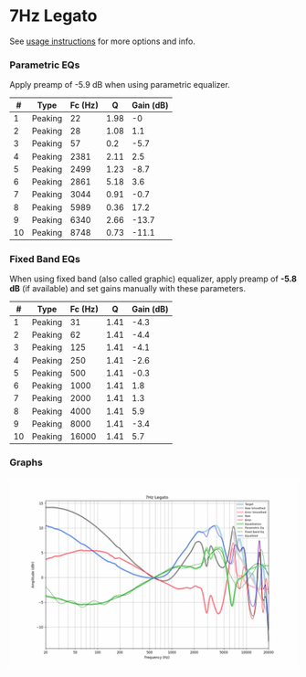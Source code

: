 # 7Hz Legato
See [usage instructions](https://github.com/jaakkopasanen/AutoEq#usage) for more options and info.

### Parametric EQs
Apply preamp of -5.9 dB when using parametric equalizer.

|   # | Type    |   Fc (Hz) |    Q |   Gain (dB) |
|-----|---------|-----------|------|-------------|
|   1 | Peaking |        22 | 1.98 |        -0   |
|   2 | Peaking |        28 | 1.08 |         1.1 |
|   3 | Peaking |        57 | 0.2  |        -5.7 |
|   4 | Peaking |      2381 | 2.11 |         2.5 |
|   5 | Peaking |      2499 | 1.23 |        -8.7 |
|   6 | Peaking |      2861 | 5.18 |         3.6 |
|   7 | Peaking |      3044 | 0.91 |        -0.7 |
|   8 | Peaking |      5989 | 0.36 |        17.2 |
|   9 | Peaking |      6340 | 2.66 |       -13.7 |
|  10 | Peaking |      8748 | 0.73 |       -11.1 |

### Fixed Band EQs
When using fixed band (also called graphic) equalizer, apply preamp of **-5.8 dB** (if available) and set gains manually with these parameters.

|   # | Type    |   Fc (Hz) |    Q |   Gain (dB) |
|-----|---------|-----------|------|-------------|
|   1 | Peaking |        31 | 1.41 |        -4.3 |
|   2 | Peaking |        62 | 1.41 |        -4.4 |
|   3 | Peaking |       125 | 1.41 |        -4.1 |
|   4 | Peaking |       250 | 1.41 |        -2.6 |
|   5 | Peaking |       500 | 1.41 |        -0.3 |
|   6 | Peaking |      1000 | 1.41 |         1.8 |
|   7 | Peaking |      2000 | 1.41 |         1.3 |
|   8 | Peaking |      4000 | 1.41 |         5.9 |
|   9 | Peaking |      8000 | 1.41 |        -3.4 |
|  10 | Peaking |     16000 | 1.41 |         5.7 |

### Graphs
![](./7Hz%20Legato.png)
